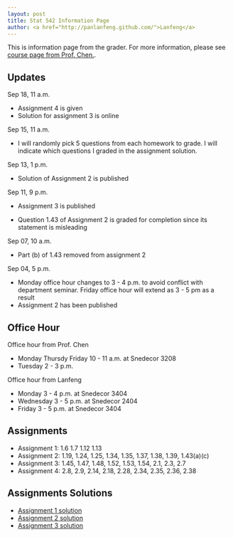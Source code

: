```yaml
---
layout: post
title: Stat 542 Information Page
author: <a href="http://panlanfeng.github.com/">Lanfeng</a>
---
```

This is information page from the grader. For more information, please see [course page from Prof. Chen.](http://www.public.iastate.edu/~songchen/ST542-2013.htm).

## Updates
Sep 18, 11 a.m.  

 - Assignment 4 is given
 - Solution for assignment 3 is online
 
Sep 15, 11 a.m.

 - I will randomly pick 5 questions from each homework to grade. I will indicate which questions I graded in the assignment solution.  

Sep 13, 1 p.m.

 - Solution of Assignment 2 is published

Sep 11, 9 p.m.
 
 - Assignment 3 is published

 - Question 1.43 of Assignment 2 is graded for completion since its statement is misleading

Sep 07, 10 a.m.

 - Part (b) of 1.43 removed from assignment 2


Sep 04, 5 p.m.  

 - Monday office hour changes to 3 - 4 p.m. to avoid conflict with department seminar. Friday office hour will extend as 3 - 5 pm as a result
 - Assignment 2 has been published


## Office Hour
Office hour from Prof. Chen

 - Monday Thursdy Friday 10 - 11 a.m. at Snedecor 3208 
 - Tuesday 2 - 3 p.m.

Office hour from Lanfeng

 - Monday 3 - 4 p.m. at Snedecor 3404
 - Wednesday 3 - 5 p.m. at Snedecor 2404
 - Friday 3 - 5 p.m. at Snedecor 3404

## Assignments  
 - Assignment 1: 1.6 1.7 1.12 1.13
 - Assignment 2: 1.19, 1.24, 1.25, 1.34, 1.35, 1.37, 1.38, 1.39, 1.43(a)(c) 
 - Assignment 3:  1.45, 1.47, 1.48, 1.52, 1.53, 1.54, 2.1, 2.3, 2.7
 - Assignment 4: 2.8, 2.9, 2.14, 2.18, 2.28, 2.34, 2.35, 2.36, 2.38

## Assignments Solutions
 - [Assignment 1 solution](http://www.public.iastate.edu/~pan/doc/stat542/stat542_hw1.pdf)
 - [Assignment 2 solution](http://www.public.iastate.edu/~pan/doc/stat542/stat542_hw2.pdf)
 - [Assignment 3 solution](http://www.public.iastate.edu/~pan/doc/stat542/stat542_hw3.pdf)




